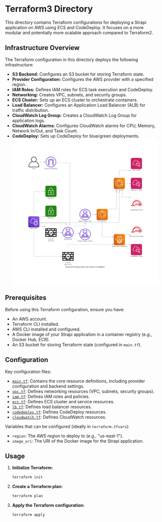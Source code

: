 # Terraform3 Directory

This directory contains Terraform configurations for deploying a Strapi application on AWS using ECS and CodeDeploy. It focuses on a more modular and potentially more scalable approach compared to Terraform2.

## Infrastructure Overview

The Terraform configuration in this directory deploys the following infrastructure:

*   **S3 Backend:** Configures an S3 bucket for storing Terraform state.
*   **Provider Configuration:** Configures the AWS provider with a specified region.
*   **IAM Roles:** Defines IAM roles for ECS task execution and CodeDeploy.
*   **Networking:** Creates VPC, subnets, and security groups.
*   **ECS Cluster:** Sets up an ECS cluster to orchestrate containers.
*   **Load Balancer:** Configures an Application Load Balancer (ALB) for traffic distribution.
*   **CloudWatch Log Group:** Creates a CloudWatch Log Group for application logs.
*   **CloudWatch Alarms:** Configures CloudWatch alarms for CPU, Memory, Network In/Out, and Task Count.
*   **CodeDeploy:** Sets up CodeDeploy for blue/green deployments.
![CodeDeploy](./diagram.png)
## Prerequisites

Before using this Terraform configuration, ensure you have:

*   An AWS account.
*   Terraform CLI installed.
*   AWS CLI installed and configured.
*   A Docker image of your Strapi application in a container registry (e.g., Docker Hub, ECR).
*   An S3 bucket for storing Terraform state (configured in `main.tf`).

## Configuration

Key configuration files:

*   [`main.tf`](main.tf): Contains the core resource definitions, including provider configuration and backend settings.
*   [`vpc.tf`](vpc.tf): Defines networking resources (VPC, subnets, security groups).
*   [`iam.tf`](iam.tf): Defines IAM roles and policies.
*   [`ecs.tf`](ecs.tf): Defines ECS cluster and service resources.
*   [`lb.tf`](lb.tf): Defines load balancer resources.
*   [`codedeploy.tf`](codedeploy.tf): Defines CodeDeploy resources.
*   [`cloudwatch.tf`](cloudwatch.tf): Defines CloudWatch resources.

Variables that can be configured (ideally in `terraform.tfvars`):

*   `region`: The AWS region to deploy to (e.g., "us-east-1").
*   `image_uri`: The URI of the Docker image for the Strapi application.

## Usage

1.  **Initialize Terraform:**

    ```bash
    terraform init
    ```

2.  **Create a Terraform plan:**

    ```bash
    terraform plan
    ```

3.  **Apply the Terraform configuration:**

    ```bash
    terraform apply
    ```